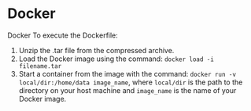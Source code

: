 # Docker
Docker
To execute the Dockerfile:

1. Unzip the .tar file from the compressed archive.
2. Load the Docker image using the command: `docker load -i filename.tar`
3. Start a container from the image with the command: `docker run -v local/dir:/home/data image_name`, where `local/dir` is the path to the directory on your host machine and `image_name` is the name of your Docker image.

